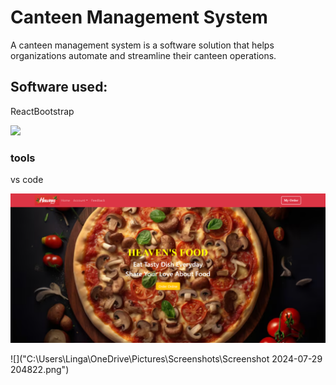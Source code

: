 # Canteen Management System

A canteen management system is a software solution that helps organizations automate and streamline their canteen operations. 

## Software used:

ReactBootstrap


![](https://avatars.githubusercontent.com/u/6853419?s=200&v=4)

### tools

vs code

![](https://github.com/Apeksha-L-Naik/Canteen_Management_System/blob/main/Images/Screenshot%202024-07-29%20204625.png)

![]("C:\Users\Linga\OneDrive\Pictures\Screenshots\Screenshot 2024-07-29 204822.png")
